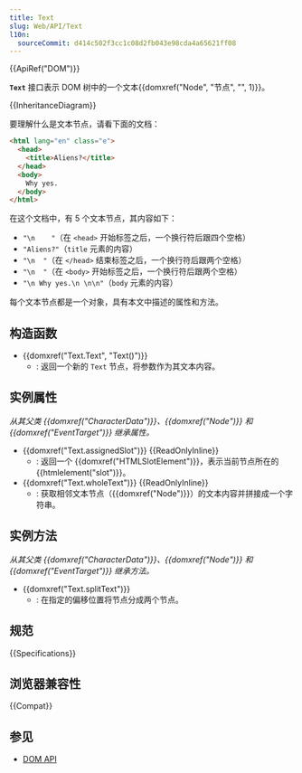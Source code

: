 ```yaml
---
title: Text
slug: Web/API/Text
l10n:
  sourceCommit: d414c502f3cc1c08d2fb043e98cda4a65621ff08
---
```


{{ApiRef("DOM")}}

**`Text`** 接口表示 DOM 树中的一个文本{{domxref("Node", "节点", "", 1)}}。

{{InheritanceDiagram}}

要理解什么是文本节点，请看下面的文档：

```html
<html lang="en" class="e">
  <head>
    <title>Aliens?</title>
  </head>
  <body>
    Why yes.
  </body>
</html>
```

在这个文档中，有 5 个文本节点，其内容如下：

- `"\n    "`（在 `<head>` 开始标签之后，一个换行符后跟四个空格）
- `"Aliens?"`（`title` 元素的内容）
- `"\n  "`（在 `</head>` 结束标签之后，一个换行符后跟两个空格）
- `"\n  "`（在 `<body>` 开始标签之后，一个换行符后跟两个空格）
- `"\n Why yes.\n \n\n"`（`body` 元素的内容）

每个文本节点都是一个对象，具有本文中描述的属性和方法。

## 构造函数

- {{domxref("Text.Text", "Text()")}}
  - : 返回一个新的 `Text` 节点，将参数作为其文本内容。

## 实例属性

_从其父类 {{domxref("CharacterData")}}、{{domxref("Node")}} 和 {{domxref("EventTarget")}} 继承属性。_

- {{domxref("Text.assignedSlot")}} {{ReadOnlyInline}}
  - : 返回一个 {{domxref("HTMLSlotElement")}}，表示当前节点所在的 {{htmlelement("slot")}}。
- {{domxref("Text.wholeText")}} {{ReadOnlyInline}}
  - : 获取相邻文本节点（{{domxref("Node")}}）的文本内容并拼接成一个字符串。

## 实例方法

_从其父类 {{domxref("CharacterData")}}、{{domxref("Node")}} 和 {{domxref("EventTarget")}} 继承方法。_

- {{domxref("Text.splitText")}}
  - : 在指定的偏移位置将节点分成两个节点。

## 规范

{{Specifications}}

## 浏览器兼容性

{{Compat}}

## 参见

- [DOM API](/zh-CN/docs/Web/API/Document_Object_Model)
